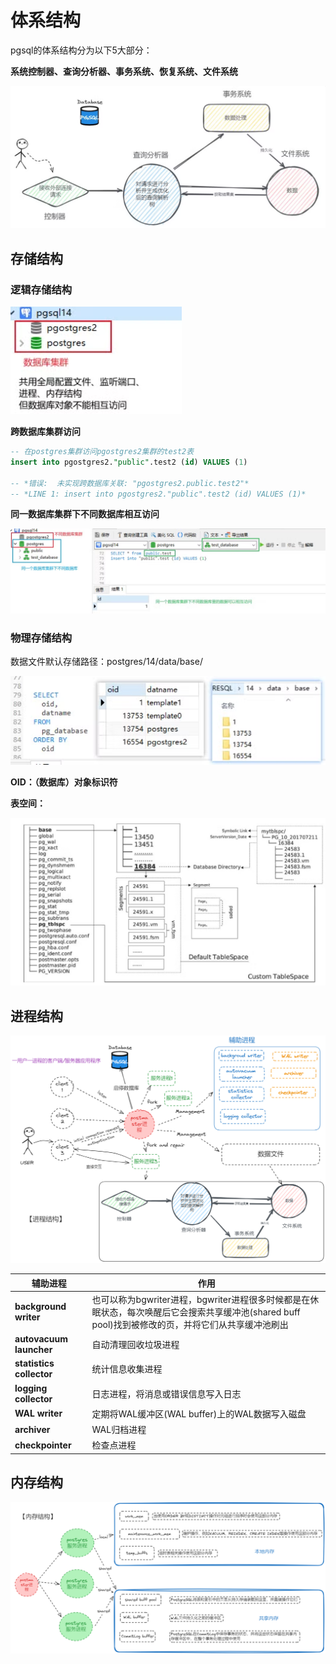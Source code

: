 # 体系结构

pgsql的体系结构分为以下5大部分：

**系统控制器、查询分析器、事务系统、恢复系统、文件系统**

![1726974582151](picture/architecture_01.png)



## 存储结构 

###  逻辑存储结构 

![1726974582151](picture/architecture_02.png)

**跨数据库集群访问**

```sql
-- 在postgres集群访问pgostgres2集群的test2表
insert into pgostgres2."public".test2 (id) VALUES (1)

-- *错误:  未实现跨数据库关联: "pgostgres2.public.test2"* 
-- *LINE 1: insert into pgostgres2."public".test2 (id) VALUES (1)* 
```

**同一数据库集群下不同数据库相互访问**

![1726974582151](picture/architecture_03.png)



###  物理存储结构 

数据文件默认存储路径：postgres/14/data/base/

![1726974582151](picture/architecture_04.png)

 **OID：（数据库）对象标识符** 

 **表空间：** 

![1726974582151](picture/architecture_05.png)



## 进程结构

![1726974582151](picture/architecture_06.png)

| 辅助进程                 | 作用                                                         |
| ------------------------ | ------------------------------------------------------------ |
| **background writer**    | 也可以称为bgwriter进程，bgwriter进程很多时候都是在休眠状态，每次唤醒后它会搜索共享缓冲池(shared buff pool)找到被修改的⻚，并将它们从共享缓冲池刷出 |
| **autovacuum launcher**  | ⾃动清理回收垃圾进程                                         |
| **statistics collector** | 统计信息收集进程                                             |
| **logging collector**    | ⽇志进程，将消息或错误信息写⼊⽇志                           |
| **WAL writer**           | 定期将WAL缓冲区(WAL buffer)上的WAL数据写⼊磁盘               |
| **archiver**             | WAL归档进程                                                  |
| **checkpointer**         | 检查点进程                                                   |



##  内存结构 

![1726974582151](picture/architecture_07.png)
